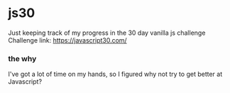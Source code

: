 # js30
Just keeping track of my progress in the 30 day vanilla js challenge   
Challenge link: https://javascript30.com/

### the why
I've got a lot of time on my hands, so I figured why not try to get better at Javascript?  